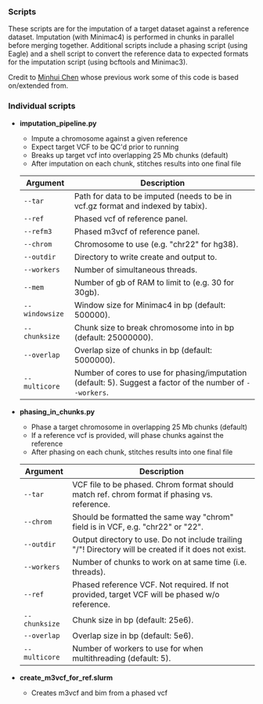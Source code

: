 ### Scripts
These scripts are for the imputation of a target dataset against a reference dataset. Imputation (with Minimac4) is performed in chunks in parallel before merging together. Additional scripts include a phasing script (using Eagle) and a shell script to convert the reference data to expected formats for the imputation script (using bcftools and Minimac3).

Credit to [Minhui Chen](https://github.com/Minhui-Chen) whose previous work some of this code is based on/extended from.

### Individual scripts
- **imputation_pipeline.py**
  - Impute a chromosome against a given reference
  - Expect target VCF to be QC'd prior to running
  - Breaks up target vcf into overlapping 25 Mb chunks (default)
  - After imputation on each chunk, stitches results into one final file


  | Argument | Description |
  | --- | --- |
  | `--tar` | Path for data to be imputed (needs to be in vcf.gz format and indexed by tabix). |
  | `--ref` | Phased vcf of reference panel. |
  | `--refm3` | Phased m3vcf of reference panel. |
  | `--chrom` | Chromosome to use (e.g. "chr22" for hg38). |
  | `--outdir` | Directory to write create and output to. |
  | `--workers` | Number of simultaneous threads. |
  | `--mem` |  Number of gb of RAM to limit to (e.g. 30 for 30gb). |
  | `--windowsize` | Window size for Minimac4 in bp (default: 500000). |
  | `--chunksize` | Chunk size to break chromosome into in bp (default: 25000000). |
  | `--overlap` | Overlap size of chunks in bp (default: 5000000). |
  | `--multicore` | Number of cores to use for phasing/imputation (default: 5). Suggest a factor of the number of `--workers`. |

- **phasing_in_chunks.py**
  - Phase a target chromosome in overlapping 25 Mb chunks (default)
  - If a reference vcf is provided, will phase chunks against the reference
  - After phasing on each chunk, stitches results into one final file


  | Argument | Description |
  | --- | --- |
  | `--tar` | VCF file to be phased. Chrom format should match ref. chrom format if phasing vs. reference. |
  | `--chrom` | Should be formatted the same way "chrom" field is in VCF, e.g. "chr22" or "22". |
  | `--outdir` | Output directory to use. Do not include trailing "/"! Directory will be created if it does not exist. |
  | `--workers` | Number of chunks to work on at same time (i.e. threads). |
  | `--ref` | Phased reference VCF. Not required. If not provided, target VCF will be phased w/o reference. |
  | `--chunksize` | Chunk size in bp (default: 25e6). |
  | `--overlap` | Overlap size in bp (default: 5e6). |
  | `--multicore` | Number of workers to use for when multithreading (default: 5). |

- **create_m3vcf_for_ref.slurm**
  - Creates m3vcf and bim from a phased vcf
